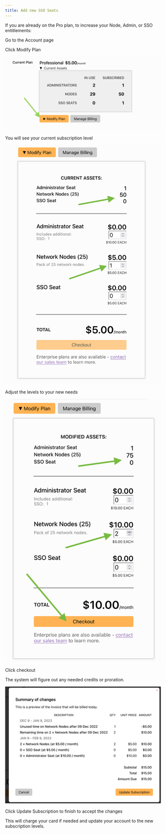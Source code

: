 ```yaml
---
title: Add new SSO Seats
---
```


If you are already on the Pro plan, to increase your Node, Admin, or SSO entitlements:

Go to the Account page

Click Modify Plan

![Modify plan](./images/sso-add-seat-00.png)

You will see your current subscription level

![Subscription level](./images/sso-add-seat-01.png)

Adjust the levels to your new needs

![Adjust number of seats](./images/sso-add-seat-02.png)

Click checkout

The system will figure out any needed credits or proration.

![Receipt](./images/sso-add-seat-03.png)

Click Update Subscription to finish to accept the changes

This will charge your card if needed and update your account to the new subscription levels.
